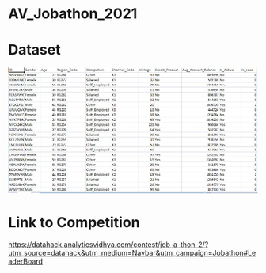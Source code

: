 # AV_Jobathon_2021

# Dataset
![Dataset image](/Data_jobathon.JPG)

# Link to Competition
https://datahack.analyticsvidhya.com/contest/job-a-thon-2/?utm_source=datahack&utm_medium=Navbar&utm_campaign=Jobathon#LeaderBoard
